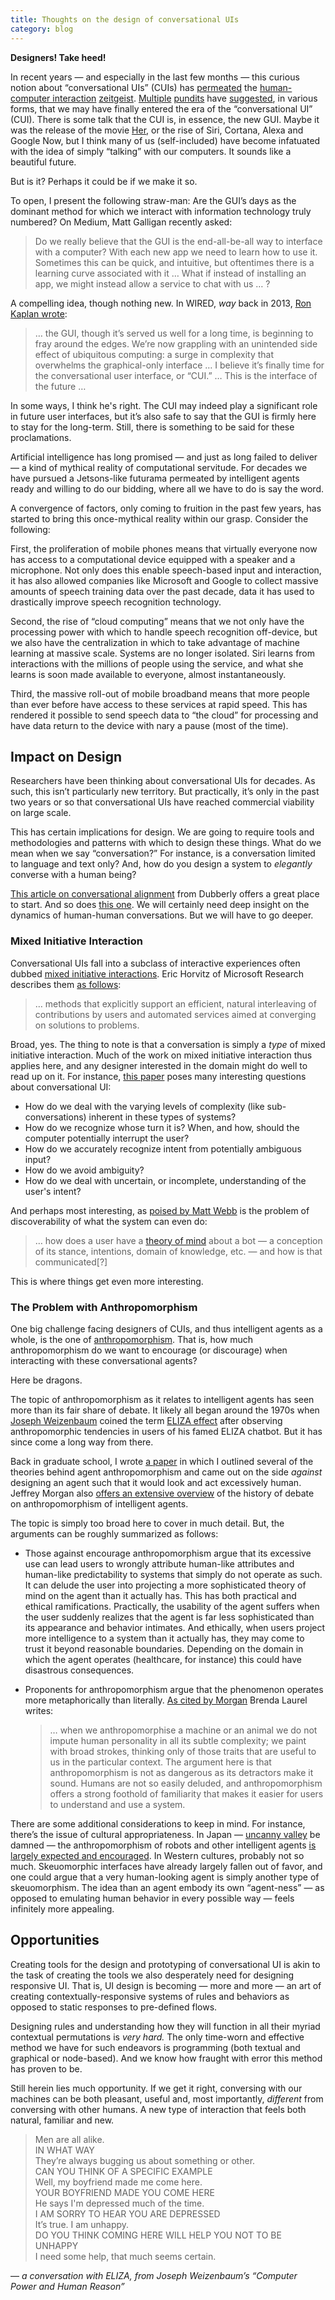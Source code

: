 ```yaml
---
title: Thoughts on the design of conversational UIs
category: blog
---
```


**Designers! Take heed!**

In recent years — and especially in the last few months — this curious notion about “conversational UIs” (CUIs) has [permeated](http://ben-evans.com/benedictevans/2015/3/24/the-state-of-messaging) the [human-computer interaction](http://www.wired.com/2015/06/future-ui-design-old-school-text-messages/) [zeitgeist](http://www.wired.com/2013/03/conversational-user-interface/). [Multiple](http://whoo.ps/2015/02/23/futures-of-text) [pundits](http://www.interconnected.org/home/2015/06/16/conversational_uis) have [suggested](https://medium.com/@mg/there-s-a-chat-for-that-apple-s-biggest-platform-opportunity-yet-19d5b1870857), in various forms, that we may have finally entered the era of the “conversational UI” (CUI). There is some talk that the CUI is, in essence, the new GUI. Maybe it was the release of the movie [Her](https://en.wikipedia.org/wiki/Her_(film)), or the rise of Siri, Cortana, Alexa and Google Now, but I think many of us (self-included) have become infatuated with the idea of simply “talking” with our computers. It sounds like a beautiful future.

But is it? Perhaps it could be if we make it so. 

To open, I present the following straw-man: Are the GUI’s days as the dominant method for which we interact with information technology truly numbered? On Medium, Matt Galligan recently asked:

> Do we really believe that the GUI is the end-all-be-all way to interface with a computer? With each new app we need to learn how to use it. Sometimes this can be quick, and intuitive, but oftentimes there is a learning curve associated with it … What if instead of installing an app, we might instead allow a service to chat with us … ?

A compelling idea, though nothing new. In WIRED, *way* back in 2013, [Ron Kaplan wrote](http://www.wired.com/2013/03/conversational-user-interface/):

> … the GUI, though it’s served us well for a long time, is beginning to fray around the edges. We’re now grappling with an unintended side effect of ubiquitous computing: a surge in complexity that overwhelms the graphical-only interface … I believe it’s finally time for the conversational user interface, or “CUI.” … This is the interface of the future …

In some ways, I think he's right. The CUI may indeed play a significant role in future user interfaces, but it&rsquo;s also safe to say that the GUI is firmly here to stay for the long-term. Still, there is something to be said for these proclamations.

Artificial intelligence has long promised — and just as long failed to deliver — a kind of mythical reality of computational servitude. For decades we have pursued a Jetsons-like futurama permeated by intelligent agents ready and willing to do our bidding, where all we have to do is say the word.

A convergence of factors, only coming to fruition in the past few years, has started to bring this once-mythical reality within our grasp. Consider the following:

First, the proliferation of mobile phones means that virtually everyone now has access to a computational device equipped with a speaker and a microphone. Not only does this enable speech-based input and interaction, it has also allowed companies like Microsoft and Google to collect massive amounts of speech training data over the past decade, data it has used to drastically improve speech recognition technology.

Second, the rise of &ldquo;cloud computing&rdquo; means that we not only have the processing power with which to handle speech recognition off-device, but we also have the centralization in which to take advantage of machine learning at massive scale. Systems are no longer isolated. Siri learns from interactions with the millions of people using the service, and what she learns is soon made available to everyone, almost instantaneously.

Third, the massive roll-out of mobile broadband means that more people than ever before have access to these services at rapid speed. This has rendered it possible to send speech data to &ldquo;the cloud&rdquo; for processing and have data return to the device with nary a pause (most of the time).

## Impact on Design

Researchers have been thinking about conversational UIs for decades. As such, this isn’t particularly new territory. But practically, it&rsquo;s only in the past two years or so that conversational UIs have reached commercial viability on large scale.

This has certain implications for design. We are going to require tools and methodologies and patterns with which to design these things. What do we mean when we say “conversation?” For instance, is a conversation limited to language and text only? And, how do you design a system to *elegantly* converse with a human being?

[This article on conversational alignment](http://www.dubberly.com/articles/conversational-alignment.html) from Dubberly offers a great place to start. And so does [this one](http://www.dubberly.com/articles/what-is-conversation.html). We will certainly need deep insight on the dynamics of human-human conversations. But we will have to go deeper.

### Mixed Initiative Interaction

Conversational UIs fall into a subclass of interactive experiences often dubbed [mixed initiative interactions](http://www.cs.utep.edu/novick/papers/mi.aaai.html). Eric Horvitz of Microsoft Research describes them [as follows](ftp://ftp.research.microsoft.com/pub/ejh/mixedin.pdf):

>  … methods that explicitly support an efficient, natural interleaving of contributions by users and automated services aimed at converging on solutions to problems.

Broad, yes. The thing to note is that a conversation is simply a *type* of mixed initiative interaction. Much of the work on mixed initiative interaction thus applies here, and any designer interested in the domain might do well to read up on it. For instance, [this paper](http://www.eecs.tufts.edu/~mpoor01/DiscertationStuff/Tangible%20-%20VR%20-%20Interface%20Styles/mixed-initiative-ieee.pdf)
 poses many interesting questions about conversational UI:

* How do we deal with the varying levels of complexity (like sub-conversations) inherent in these types of systems?
* How do we recognize whose turn it is? When, and how, should the computer potentially interrupt the user?
* How do we accurately recognize intent from potentially ambiguous input?
* How do we avoid ambiguity?
* How do we deal with uncertain, or incomplete, understanding of the user's intent?

And perhaps most interesting, as [poised by Matt Webb](http://interconnected.org/home/2015/06/16/conversational_uis) is the problem of discoverability of what the system can even do:

> … how does a user have a [theory of mind](https://en.wikipedia.org/wiki/Theory_of_mind) about a bot &mdash; a conception of its stance, intentions, domain of knowledge, etc. &mdash; and how is that communicated[?]

This is where things get even more interesting.

### The Problem with Anthropomorphism

One big challenge facing designers of CUIs, and thus intelligent agents as a whole, is the one of [anthropomorphism](https://en.wikipedia.org/wiki/Anthropomorphism). That is, how much anthropomorphism do we want to encourage (or discourage) when interacting with these conversational agents?

Here be dragons.

The topic of anthropomorphism as it relates to intelligent agents has seen more than its fair share of debate. It likely all began around the 1970s when [Joseph Weizenbaum](http://en.wikipedia.org/wiki/Joseph_Weizenbaum) coined the term [ELIZA effect](https://en.wikipedia.org/wiki/ELIZA_effect) after observing anthropomorphic tendencies in users of his famed ELIZA chatbot. But it has since come a long way from there.

Back in graduate school, I wrote [a paper](https://sean.voisen.org/assets/voisen_empathic_agents_120909.pdf) in which I outlined several of the theories behind agent anthropomorphism and came out on the side *against* designing an agent such that it would look and act excessively human. Jeffrey Morgan also [offers an extensive overview](http://usabilityetc.com/articles/anthropomorphism-on-trial/) of the history of debate on anthropomorphism of intelligent agents.

The topic is simply too broad here to cover in much detail. But, the arguments can be roughly summarized as follows:

* Those against encourage anthropomorphism argue that its excessive use can lead users to wrongly attribute human-like attributes and human-like predictability to systems that simply do not operate as such. It can delude the user into projecting a more sophisticated theory of mind on the agent than it actually has. This has both practical and ethical ramifications. Practically, the usability of the agent suffers when the user suddenly realizes that the agent is far less sophisticated than its appearance and behavior intimates. And ethically, when users project more intelligence to a system than it actually has, they may come to trust it beyond reasonable boundaries. Depending on the domain in which the agent operates (healthcare, for instance) this could have disastrous consequences.

* Proponents for anthropomorphism argue that the phenomenon operates more metaphorically than literally. [As cited by Morgan](http://usabilityetc.com/articles/anthropomorphism-on-trial/) Brenda Laurel writes:
  > … when we anthropomorphise a machine or an animal we do not impute human personality in all its subtle complexity; we paint with broad strokes, thinking only of those traits that are useful to us in the particular context.
  The argument here is that anthropomorphism is not as dangerous as its detractors make it sound. Humans are not so easily deluded, and anthropomorphism offers a strong foothold of familiarity that makes it easier for users to understand and use a system.
  
There are some additional considerations to keep in mind. For instance, there&rsquo;s the issue of cultural appropriateness. In Japan &mdash; [uncanny valley](https://en.wikipedia.org/wiki/Uncanny_valley) be damned &mdash; the anthropomorphism of robots and other intelligent agents [is largely expected and encouraged](http://www.mitpressjournals.org/doi/abs/10.1162/LEON_a_00936). In Western cultures, probably not so much. Skeuomorphic interfaces have already largely fallen out of favor, and one could argue that a very human-looking agent is simply another type of skeuomorphism. The idea than an agent embody its own &ldquo;agent-ness&rdquo; &mdash; as opposed to emulating human behavior in every possible way &mdash; feels infinitely more appealing.
  
## Opportunities

Creating tools for the design and prototyping of conversational UI is akin to the task of creating the tools we also desperately need for designing responsive UI. That is, UI design is becoming &mdash; more and more &mdash; an art of creating contextually-responsive systems of rules and behaviors as opposed to static responses to pre-defined flows.

Designing rules and understanding how they will function in all their myriad contextual permutations is *very hard.* The only time-worn and effective method we have for such endeavors is programming (both textual and graphical or node-based). And we know how fraught with error this method has proven to be.

Still herein lies much opportunity. If we get it right, conversing with our machines can be both pleasant, useful and, most importantly, *different* from conversing with other humans. A new type of interaction that feels both natural, familiar and new.

> Men are all alike.<br />
IN WHAT WAY<br />
They&rsquo;re always bugging us about something or other.<br />
CAN YOU THINK OF A SPECIFIC EXAMPLE<br />
Well, my boyfriend made me come here.<br />
YOUR BOYFRIEND MADE YOU COME HERE<br />
He says I'm depressed much of the time.<br />
I AM SORRY TO HEAR YOU ARE DEPRESSED<br />
It&rsquo;s true. I am unhappy.<br />
DO YOU THINK COMING HERE WILL HELP YOU NOT TO BE UNHAPPY<br />
I need some help, that much seems certain.

&mdash; *a conversation with ELIZA, from Joseph Weizenbaum&rsquo;s &ldquo;Computer Power and Human Reason&rdquo;*

